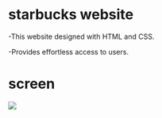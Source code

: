 <h1>starbucks website</h1>

-This website designed with HTML and CSS.

-Provides effortless access to users.

<h1>screen</h1>

![](screen.gif)
